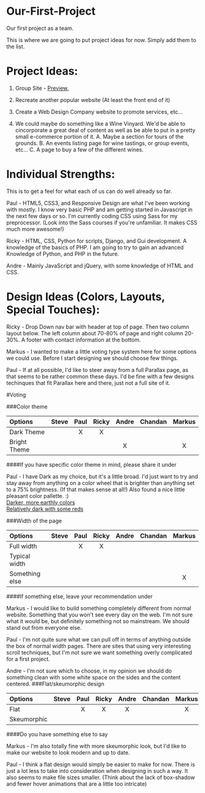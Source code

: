 Our-First-Project
=================

Our first project as a team.

This is where we are going to put project ideas for now. Simply add them to the list.

Project Ideas:
==============
  1. Group Site - <a href="http://teamtreehousegroup.github.io/Our-First-Project/index.html">Preview.</a>

  2. Recreate another popular website (At least the front end of it)
  
  3. Create a Web Design Company website to promote services, etc...
  
  4. We could maybe do something like a Wine Vinyard. We'd be able to cincorporate a great deal of content as well as be able to put in a pretty small e-commerce portion of it.
	A. Maybe a section for tours of the grounds.
	B. An events listing page for wine tastings, or group events, etc...
	C. A page to buy a few of the different wines.


Individual Strengths:
==============
This is to get a feel for what each of us can do well already so far.

Paul - HTML5, CSS3, and Responsive Design are what I've been working with mostly. I know very basic PHP and am getting started in Javascript in the next few days or so. I'm currently coding CSS using Sass for my preprocessor. (Look into the Sass courses if you're unfamiliar. It makes CSS much more awesome!)

Ricky - HTML, CSS, Python for scripts, Django, and Gui development. A knowledge of the basics of PHP. I am going to try to gain an advanced Knowledge of Python, and PHP in the future.

Andre - Mainly JavaScript and jQuery, with some knowledge of HTML and CSS.

Design Ideas (Colors, Layouts, Special Touches):
============

Ricky - Drop Down nav bar with header at top of page. Then two column layout below. The left column about 70-80% of page and right column 20-30%. A footer with contact information at the bottom.

Markus - I wanted to make a little voting type system here for some options we could use. Before I start designing we should choose few things.

Paul - If at all possible, I'd like to steer away from a full Parallax page, as that seems to be rather common these days. I'd be fine with a few designs techinques that fit Parallax here and there, just not a full site of it.

#Voting

###Color theme

| Options      | Steve | Paul | Ricky | Andre | Chandan | Markus |
| :----------- | :---: | :--: | :---: | :---: | :-----: | :----: |
| Dark Theme   |       | X    | X     |       |         |        |
| Bright Theme |       |      |       | X     |         | X      |

####If you have specific color theme in mind, please share it under

Paul - I have Dark as my choice, but it's a little broad. I'd just want to try and stay away from anything on a color wheel that is brighter than anything set to a 75% brightness. (If that makes sense at all!) Also found a nice little pleasant color pallette. :)<br>
 <a href="https://kuler.adobe.com/Vintage-Ralph-Lauren-color-theme-2216979/">Darker, more earthly colors</a><br>
 <a href="https://kuler.adobe.com/Heart-Of-Steel-color-theme-1526397/">Relatively dark with some reds</a>


###Width of the page

| Options        | Steve | Paul | Ricky | Andre | Chandan | Markus |
| :------------- | :---: | :--: | :---: | :---: | :-----: | :----: |
| Full width     |       | X    | X     |       |         |        |
| Typical width  |       |      |       |       |         |        |
| Something else |       |      |       |       |         | X      |

####If something else, leave your recommendation under
 
Markus - I would like to build something completely different from normal website. Something that you won't see every day on the web.
I'm not sure what it would be, but definitely something not so mainstream. We should stand out from everyone else.

Paul - I'm not quite sure what we can pull off in terms of anything outside the box of normal width pages. There are sites that using very interesting scroll techniques, but I'm not sure we want something overly complicated for a first project.

Andre - I'm not sure which to choose, in my opinion we should do something clean with some white space on the sides and the content centered.
###Flat/skeumorphic design

| Options     | Steve | Paul | Ricky | Andre | Chandan | Markus |
| :---------- | :---: | :--: | :---: | :---: | :-----: | :----: |
| Flat        |       | X    | X     | X     |         | X      |
| Skeumorphic |       |      |       |       |         |        |

####Do you have something else to say

Markus - I'm also totally fine with more skeumorphic look, but I'd like to make our website to look modern and up to date.

Paul - I think a flat design would simply be easier to make for now. There is just a lot less to take into consideration when designing in such a way. It also seems to make file sizes smaller. (Think about the lack of box-shadow and fewer hover animations that are a little too intricate)
